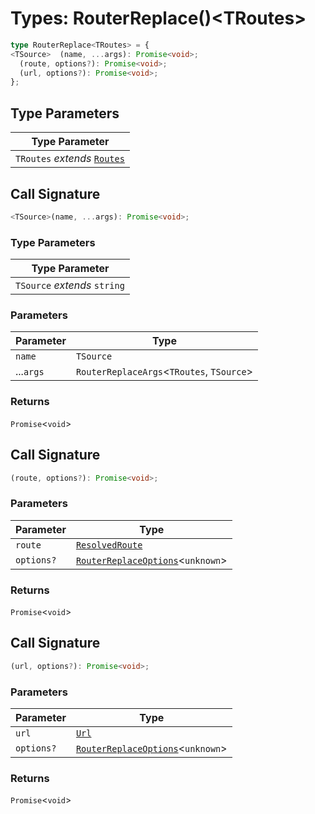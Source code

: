 # Types: RouterReplace()\<TRoutes\>

```ts
type RouterReplace<TRoutes> = {
<TSource>  (name, ...args): Promise<void>;
  (route, options?): Promise<void>;
  (url, options?): Promise<void>;
};
```

## Type Parameters

| Type Parameter |
| ------ |
| `TRoutes` *extends* [`Routes`](Routes.md) |

## Call Signature

```ts
<TSource>(name, ...args): Promise<void>;
```

### Type Parameters

| Type Parameter |
| ------ |
| `TSource` *extends* `string` |

### Parameters

| Parameter | Type |
| ------ | ------ |
| `name` | `TSource` |
| ...`args` | `RouterReplaceArgs`\<`TRoutes`, `TSource`\> |

### Returns

`Promise`\<`void`\>

## Call Signature

```ts
(route, options?): Promise<void>;
```

### Parameters

| Parameter | Type |
| ------ | ------ |
| `route` | [`ResolvedRoute`](ResolvedRoute.md) |
| `options?` | [`RouterReplaceOptions`](RouterReplaceOptions.md)\<`unknown`\> |

### Returns

`Promise`\<`void`\>

## Call Signature

```ts
(url, options?): Promise<void>;
```

### Parameters

| Parameter | Type |
| ------ | ------ |
| `url` | [`Url`](Url.md) |
| `options?` | [`RouterReplaceOptions`](RouterReplaceOptions.md)\<`unknown`\> |

### Returns

`Promise`\<`void`\>
